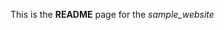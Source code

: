 <head>
    <title><h1>README Page</h1></title>
</head>
<body>
    <p>This is the <strong>README</strong> page for the <em>sample_website</em>
</body>